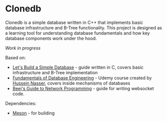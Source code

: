# Clonedb
Clonedb is a simple database written in C++ that implements basic database infrastructure and B-Tree functionality. This project is designed as a learning tool for understanding database fundamentals and how key database components work under the hood.


*Work in progress*

Based on:
* [Let's Build a Simple Database](https://cstack.github.io/db_tutorial/) - guide written in C, covers basic infrastructure and B-Tree implementation
* [Fundamentals of Database Engineering](https://www.udemy.com/course/database-engines-crash-course/) - Udemy course created by [Hussein Nasser](https://www.youtube.com/@hnasr), covers inside mechanisms of databases
* [Beej's Guide to Network Programming](https://beej.us/guide/bgnet/) - guide for writing websocket code.

Dependencies:
* [Meson](https://mesonbuild.com/) - for building